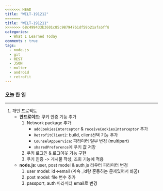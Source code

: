 ```yaml
---
<<<<<<< HEAD
title: "WILT-191212"
=======
title: "WILT-191211"
>>>>>>> 68c499433b3601c85c98794761df59b21afabff8
categories:
  - What I Learned Today
comments : true
tags:
  - node.js
  - git
  - REST
  - JSON
  - multer
  - android
  - retrofit
---
```



### 오늘 한 일
----

1. 개인 프로젝트
    - **안드로이드**: 쿠키 인증 기능 추가
        1. Network package 추가
            - `addCookiesInterceptor` & `receiveCookiesInterceptor` 추가
            - `RetrofitClient2`: build, client선택 기능 추가
            - `CounselAppService`: 파라미터 일부 변경 (multipart)
            - `sharedPreference`에 쿠키 값 저장
        2. 쿠키 로그인 & 로그아웃 기능 구현
        3. 쿠키 인증 -> 게시물 작성, 조회 기능에 적용<br>
    - **node.js**: user, post model & auth.js 라우터 파라미터 변경
        1. user model: id->email (계속 _id랑 혼동하는 문제있어서 바꿈)
        2. post model: file 변수 추가
        3. passport, auth 파라미터 email로 변경<br>